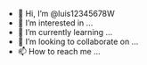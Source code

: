 - 👋 Hi, I’m @luis12345678W
- 👀 I’m interested in ...
- 🌱 I’m currently learning ...
- 💞️ I’m looking to collaborate on ...
- 📫 How to reach me ...

<!---
luis12345678W/luis12345678W is a ✨ special ✨ repository because its `README.md` (this file) appears on your GitHub profile.
You can click the Preview link to take a look at your changes.
--->
